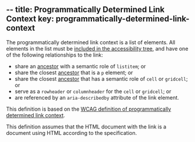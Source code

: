 --
title: Programmatically Determined Link Context
key: programmatically-determined-link-context
--

The programmatically determined link context is a list of elements. All elements in the list must be [included in the accessibility tree][], and have one of the following relationships to the link:

- share an [ancestor][] with a semantic role of `listitem`; or
- share the closest [ancestor][] that is a `p` element; or
- share the closest [ancestor][] that has a semantic role of `cell` or `gridcell`; or
- serve as a `rowheader` or `columnheader` for the `cell` or `gridcell`; or
- are referenced by an `aria-describedby` attribute of the link element.

This definition is based on the [WCAG definition of programmatically determined link context](https://www.w3.org/TR/WCAG21/#dfn-programmatically-determined-link-context).

This definition assumes that the HTML document with the link is a document using HTML according to the specification.

[ancestor]: https://dom.spec.whatwg.org/#concept-tree-ancestor
[included in the accessibility tree]: #included-in-the-accessibility-tree 'Definition of included in the accessibility tree'
